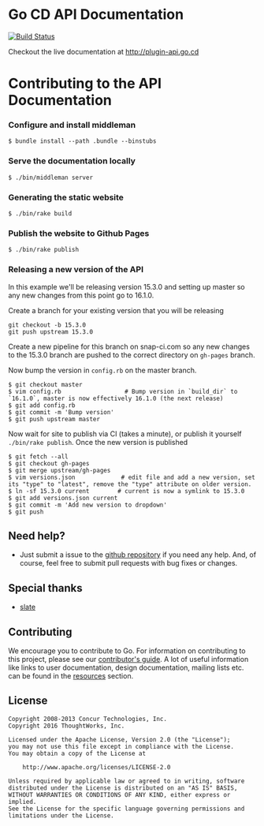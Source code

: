 # Go CD API Documentation

[![Build Status](https://snap-ci.com/gocd/plugin-api.go.cd/branch/master/build_image)](https://snap-ci.com/gocd/plugin-api.go.cd/branch/master)

Checkout the live documentation at http://plugin-api.go.cd

# Contributing to the API Documentation

### Configure and install middleman

```
$ bundle install --path .bundle --binstubs
```

### Serve the documentation locally

```
$ ./bin/middleman server
```

### Generating the static website

```
$ ./bin/rake build
```

### Publish the website to Github Pages

```
$ ./bin/rake publish
```

### Releasing a new version of the API

In this example we'll be releasing version 15.3.0 and setting up master so any new changes from this point go to 16.1.0.

Create a branch for your existing version that you will be releasing

```
git checkout -b 15.3.0
git push upstream 15.3.0
```

Create a new pipeline for this branch on snap-ci.com so any new changes to the 15.3.0 branch are pushed to the correct directory on `gh-pages` branch.

Now bump the version in `config.rb` on the master branch.

```
$ git checkout master
$ vim config.rb                  # Bump version in `build_dir` to `16.1.0`, master is now effectively 16.1.0 (the next release)
$ git add config.rb
$ git commit -m 'Bump version'
$ git push upstream master
```

Now wait for site to publish via CI (takes a minute), or publish it yourself `./bin/rake publish`. Once the new version is published

```
$ git fetch --all
$ git checkout gh-pages
$ git merge upstream/gh-pages
$ vim versions.json             # edit file and add a new version, set its "type" to "latest", remove the "type" attribute on older version.
$ ln -sf 15.3.0 current        # current is now a symlink to 15.3.0
$ git add versions.json current
$ git commit -m 'Add new version to dropdown'
$ git push
```

## Need help?

* Just submit a issue to the [github repository](https://github.com/gocd/api-docs) if you need any help. And, of course, feel free to submit pull requests with bug fixes or changes.


## Special thanks

* [slate](https://github.com/tripit/slate)

## Contributing

We encourage you to contribute to Go. For information on contributing to this project, please see our [contributor's guide](http://www.go.cd/contribute).
A lot of useful information like links to user documentation, design documentation, mailing lists etc. can be found in the [resources](http://www.go.cd/community/resources.html) section.

## License

```plain
Copyright 2008-2013 Concur Technologies, Inc.
Copyright 2016 ThoughtWorks, Inc.

Licensed under the Apache License, Version 2.0 (the "License");
you may not use this file except in compliance with the License.
You may obtain a copy of the License at

    http://www.apache.org/licenses/LICENSE-2.0

Unless required by applicable law or agreed to in writing, software
distributed under the License is distributed on an "AS IS" BASIS,
WITHOUT WARRANTIES OR CONDITIONS OF ANY KIND, either express or implied.
See the License for the specific language governing permissions and
limitations under the License.
```
